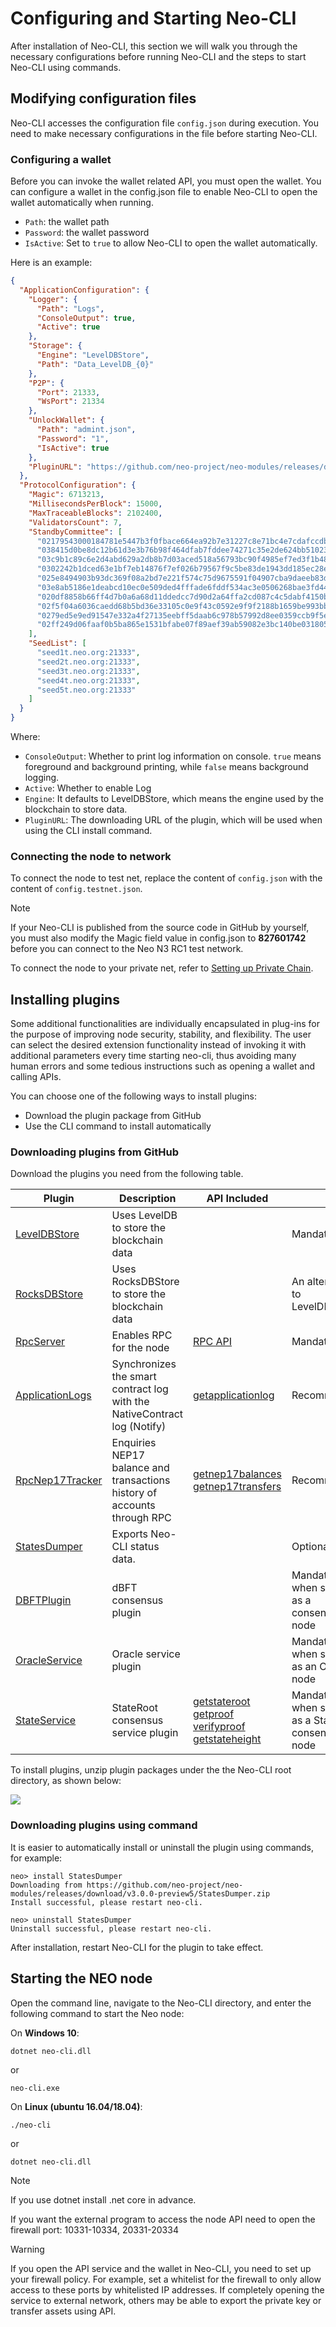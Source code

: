 # Configuring and Starting Neo-CLI 

After installation of Neo-CLI, this section we will walk you through the necessary configurations before running Neo-CLI and the steps to start Neo-CLI using commands. 

## Modifying configuration files

Neo-CLI accesses the configuration file `config.json`  during execution. You need to make necessary configurations in the file before starting Neo-CLI.

### Configuring a wallet

Before you can invoke the wallet related API, you must open the wallet. You can configure a wallet in the config.json file to enable Neo-CLI to open the wallet automatically when running. 

- `Path`: the wallet path
- `Password`: the wallet password
- `IsActive`: Set to `true` to allow Neo-CLI to open the wallet automatically.

Here is an example:

```json
{
  "ApplicationConfiguration": {
    "Logger": {
      "Path": "Logs",
      "ConsoleOutput": true,
      "Active": true
    },
    "Storage": {
      "Engine": "LevelDBStore",
      "Path": "Data_LevelDB_{0}"
    },
    "P2P": {
      "Port": 21333,
      "WsPort": 21334
    },
    "UnlockWallet": {
      "Path": "admint.json",
      "Password": "1",
      "IsActive": true
    },
    "PluginURL": "https://github.com/neo-project/neo-modules/releases/download/v{1}/{0}.zip"
  },
  "ProtocolConfiguration": {
    "Magic": 6713213,
    "MillisecondsPerBlock": 15000,
    "MaxTraceableBlocks": 2102400,
    "ValidatorsCount": 7,
    "StandbyCommittee": [
      "02179543000184781e5447b3f0fbace664ea92b7e31227c8e71bc4e7cdafccdb8e",
      "038415d0be8dc12b61d3e3b76b98f464dfab7fddee74271c35e2de624bb51023a6",
      "03c9b1c89c6e2d4abd629a2db8b7d03aced518a56793bc90f4985ef7ed3f1b481a",
      "0302242b1dced63e1bf7eb14876f7ef026b79567f9c5be83de1943dd185ec28e68",
      "025e8494903b93dc369f08a2bd7e221f574c75d9675591f04907cba9daeeb83d10",
      "03e8ab5186e1deabcd10ec0e509ded4fffade6fddf534ac3e0506268bae3fd44a6",
      "020df8858b66ff4d7b0a6a68d11ddedcc7d90d2a64ffa2cd087c4c5dabf4150b40",
      "02f5f04a6036caedd68b5bd36e33105c0e9f43c0592e9f9f2188b1659be993bb5e",
      "0279ed5e9ed91547e332a4f27135eebff5daab6c978b57992d8ee0359ccb9f5e8b",
      "02ff249d06faaf0b5ba865e1531bfabe07f89aef39ab59082e3bc140be0318055d"
    ],
    "SeedList": [
      "seed1t.neo.org:21333",
      "seed2t.neo.org:21333",
      "seed3t.neo.org:21333",
      "seed4t.neo.org:21333",
      "seed5t.neo.org:21333"
    ]
  }
}
```

Where:

- `ConsoleOutput`: Whether to print log information on console. `true` means foreground and background printing, while `false` means background logging.
- `Active`: Whether to enable Log
- `Engine`: It defaults to LevelDBStore, which means the engine used by the blockchain to store data.
- `PluginURL`: The downloading URL of the plugin, which will be used when using the CLI install command.

### Connecting the node to network

To connect the node to test net, replace the content of `config.json` with the content of  `config.testnet.json`.

> [!Note]
>
> If your Neo-CLI is published from the source code in GitHub by yourself, you must also modify the Magic field value in config.json to **827601742** before you can connect to the Neo N3 RC1 test network.

To connect the node to your private net, refer to [Setting up Private Chain](../../develop/network/private-chain/solo.md).

## Installing plugins

Some additional functionalities are individually encapsulated in plug-ins for the purpose of improving node security, stability, and flexibility. The user can select the desired extension functionality instead of invoking it with additional parameters every time starting neo-cli, thus avoiding many human errors and some tedious instructions such as opening a wallet and calling APIs. 

You can choose one of the following ways to install plugins:

- Download the plugin package from GitHub
- Use the CLI command to install automatically

### Downloading plugins from GitHub

Download the plugins you need from the following table.

<table class="table table-hover">
    <thead>
        <tr>
            <th style="width: 25%;">Plugin</th>
            <th style="width: 35%;">Description</th>
            <th style="width: 20%;">API Included</th>
            <th style="width: 20%;"></th>
        </tr>
    </thead>
    <tbody>
        <tr>
            <td><a
                    href="https://github.com/neo-project/neo-modules/releases/download/v3.0.0-rc1/LevelDBStore.zip">LevelDBStore</a>
            </td>
            <td>Uses LevelDB to store the blockchain data</td>
            <td></td>    
            <td>Mandatory</td>
        </tr>
        <tr>
            <td><a
                    href="https://github.com/neo-project/neo-modules/releases/download/v3.0.0-rc1/RocksDBStore.zip">RocksDBStore</a>
            </td>
            <td>Uses RocksDBStore to store the blockchain data</td>
            <td></td>
            <td>An alternative to LevelDBStore</td>
        </tr>
        <tr>
            <td><a
                    href="https://github.com/neo-project/neo-modules/releases/download/v3.0.0-rc1/RpcServer.zip">RpcServer</a>
            </td>
            <td>Enables RPC for the node</td>
            <td><a href="../../reference/rpc/latest-version/api.html"> RPC API </a></td>
            <td>Mandatory</td>
        </tr>
        <tr>
            <td><a
                    href="https://github.com/neo-project/neo-modules/releases/download/v3.0.0-rc1/ApplicationLogs.zip">ApplicationLogs</a>
            </td>
            <td>Synchronizes the smart contract log with the NativeContract log (Notify)</td>
            <td><a href="../../reference/rpc/latest-version/api/getapplicationlog.html">getapplicationlog</a></td>
            <td>Recommended</td>
        </tr>
        <tr>
            <td><a
                    href="https://github.com/neo-project/neo-modules/releases/download/v3.0.0-rc1/RpcNep17Tracker.zip">RpcNep17Tracker</a>
            </td>
            <td>Enquiries NEP17 balance and transactions history of accounts through RPC</td>
            <td><a href="../../reference/rpc/latest-version/api/getnep17balances.html">getnep17balances</a><br><a
                    href="../../reference/rpc/latest-version/api/getnep17transfers.html">getnep17transfers</a></td>
            <td>Recommended</td>
        </tr>
        <tr>
            <td><a
                    href="https://github.com/neo-project/neo-modules/releases/download/v3.0.0-rc1/StatesDumper.zip">StatesDumper</a>
            </td>
            <td>Exports Neo-CLI status data.</td>
            <td></td>
            <td>Optional</td>
        </tr>  
                <tr>
            <td><a
                    href="https://github.com/neo-project/neo-modules/releases/download/v3.0.0-rc1/DBFTPlugin.zip">DBFTPlugin</a>
            </td>
            <td>dBFT consensus plugin</td>
            <td></td>
            <td>Mandatory when served as a consensus node</td>
        </tr>   
         <tr>
            <td><a
                    href="https://github.com/neo-project/neo-modules/releases/download/v3.0.0-rc1/OracleService.zip">OracleService</a>
            </td>
            <td>Oracle service plugin</td>
            <td></td>
            <td>Mandatory when served as an Oracle node</td>
        </tr>   
        </tr>   
         <tr>
            <td><a
                    href="https://github.com/neo-project/neo-modules/releases/download/v3.0.0-rc1/StateService.zip">StateService</a>
            </td>
            <td>StateRoot consensus service plugin</td>
            <td><a href="../../reference/rpc/latest-version/api/getstateroot.html">getstateroot</a><br>
                <a href="../../reference/rpc/latest-version/api/getproof.html">getproof</a><br>
                <a href="../../reference/rpc/latest-version/api/verifyproof.html">verifyproof</a><br>
                <a href="../../reference/rpc/latest-version/api/getstateheight.html">getstateheight</a>
            </td>
            <td>Mandatory when served as a StateRoot consensus node</td>
        </tr>   
    </tbody>
</table>


To install plugins, unzip plugin packages under the the Neo-CLI root directory, as shown below:

![](../../../zh-cn/assets/PluginsForExchange.png)

### Downloading plugins using command

It is easier to automatically install or uninstall the plugin using commands, for example:

```
neo> install StatesDumper
Downloading from https://github.com/neo-project/neo-modules/releases/download/v3.0.0-preview5/StatesDumper.zip
Install successful, please restart neo-cli.
```

```
neo> uninstall StatesDumper
Uninstall successful, please restart neo-cli.
```

After installation, restart Neo-CLI for the plugin to take effect.

## Starting the NEO node

Open the command line, navigate to the Neo-CLI directory, and enter the following command to start the Neo node:

On **Windows 10**:

```
dotnet neo-cli.dll
```

or 

```
neo-cli.exe
```

On **Linux (ubuntu 16.04/18.04)**:

```
./neo-cli
```

or

```
dotnet neo-cli.dll
```

> [!Note]
>
> If you  use dotnet install .net core in advance.

If you want the external program to access the node API need to open the firewall port: 10331-10334, 20331-20334

> [!WARNING]
>
> If you open the API service and the wallet in Neo-CLI, you need to set up your firewall policy. For example, set a whitelist for the firewall to only allow access to these ports by whitelisted IP addresses. If completely opening the service to external network, others may be able to export the private key or transfer assets using API.

